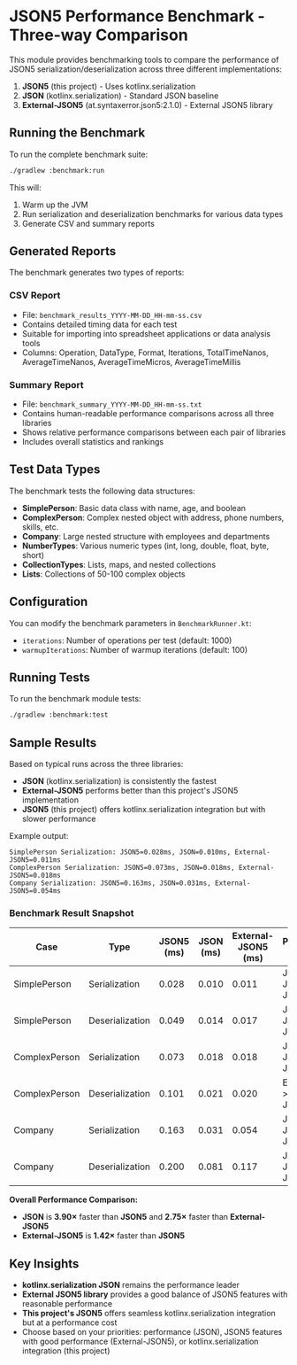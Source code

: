# JSON5 Performance Benchmark - Three-way Comparison

This module provides benchmarking tools to compare the performance of JSON5 serialization/deserialization across three different implementations:

1. **JSON5** (this project) - Uses kotlinx.serialization  
2. **JSON** (kotlinx.serialization) - Standard JSON baseline
3. **External-JSON5** (at.syntaxerror.json5:2.1.0) - External JSON5 library

## Running the Benchmark

To run the complete benchmark suite:

```bash
./gradlew :benchmark:run
```

This will:
1. Warm up the JVM
2. Run serialization and deserialization benchmarks for various data types
3. Generate CSV and summary reports

## Generated Reports

The benchmark generates two types of reports:

### CSV Report
- File: `benchmark_results_YYYY-MM-DD_HH-mm-ss.csv`
- Contains detailed timing data for each test
- Suitable for importing into spreadsheet applications or data analysis tools
- Columns: Operation, DataType, Format, Iterations, TotalTimeNanos, AverageTimeNanos, AverageTimeMicros, AverageTimeMillis

### Summary Report
- File: `benchmark_summary_YYYY-MM-DD_HH-mm-ss.txt`
- Contains human-readable performance comparisons across all three libraries
- Shows relative performance comparisons between each pair of libraries
- Includes overall statistics and rankings

## Test Data Types

The benchmark tests the following data structures:

- **SimplePerson**: Basic data class with name, age, and boolean
- **ComplexPerson**: Complex nested object with address, phone numbers, skills, etc.
- **Company**: Large nested structure with employees and departments
- **NumberTypes**: Various numeric types (int, long, double, float, byte, short)
- **CollectionTypes**: Lists, maps, and nested collections
- **Lists**: Collections of 50-100 complex objects

## Configuration

You can modify the benchmark parameters in `BenchmarkRunner.kt`:

- `iterations`: Number of operations per test (default: 1000)
- `warmupIterations`: Number of warmup iterations (default: 100)

## Running Tests

To run the benchmark module tests:

```bash
./gradlew :benchmark:test
```

## Sample Results

Based on typical runs across the three libraries:

- **JSON** (kotlinx.serialization) is consistently the fastest
- **External-JSON5** performs better than this project's JSON5 implementation  
- **JSON5** (this project) offers kotlinx.serialization integration but with slower performance

Example output:
```
SimplePerson Serialization: JSON5=0.028ms, JSON=0.010ms, External-JSON5=0.011ms
ComplexPerson Serialization: JSON5=0.073ms, JSON=0.018ms, External-JSON5=0.018ms  
Company Serialization: JSON5=0.163ms, JSON=0.031ms, External-JSON5=0.054ms
```

### Benchmark Result Snapshot

| Case                | Type            | JSON5 (ms) | JSON (ms) | External-JSON5 (ms) | Performance Ranking |
| ------------------- | --------------- | ---------- | --------- | ------------------- | ------------------- |
| SimplePerson        | Serialization   | 0.028      | 0.010     | 0.011               | JSON > Ext-JSON5 > JSON5 |
| SimplePerson        | Deserialization | 0.049      | 0.014     | 0.017               | JSON > Ext-JSON5 > JSON5 |
| ComplexPerson       | Serialization   | 0.073      | 0.018     | 0.018               | JSON ≈ Ext-JSON5 > JSON5 |
| ComplexPerson       | Deserialization | 0.101      | 0.021     | 0.020               | Ext-JSON5 > JSON > JSON5 |
| Company             | Serialization   | 0.163      | 0.031     | 0.054               | JSON > Ext-JSON5 > JSON5 |
| Company             | Deserialization | 0.200      | 0.081     | 0.117               | JSON > Ext-JSON5 > JSON5 |

**Overall Performance Comparison:**
- **JSON** is **3.90×** faster than **JSON5** and **2.75×** faster than **External-JSON5**
- **External-JSON5** is **1.42×** faster than **JSON5**

## Key Insights

- **kotlinx.serialization JSON** remains the performance leader
- **External JSON5 library** provides a good balance of JSON5 features with reasonable performance  
- **This project's JSON5** offers seamless kotlinx.serialization integration but at a performance cost
- Choose based on your priorities: performance (JSON), JSON5 features with good performance (External-JSON5), or kotlinx.serialization integration (this project)
